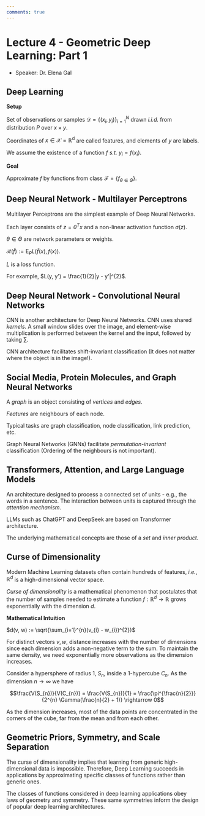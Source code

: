 ```yaml
---
comments: true
---
```


# Lecture 4 - Geometric Deep Learning: Part 1

- Speaker: Dr. Elena Gal

## Deep Learning

**Setup**

Set of observations or samples $\mathcal{D} = \{(x_{i}, y_{i})\}^{N}_{i = 1}$ drawn *i.i.d.* from distribution $P$ over $x \times y$.

Coordinates of $x \in \mathcal{X} = \mathbb{R}^{\text{d}}$ are called features, and elements of $y$ are labels.

We assume the existence of a function $f$ *s.t.* $y_{i} = f(x_{i})$.

**Goal**

Approximate $f$ by functions from class $\mathcal{F} = \{ f_{\theta \in \Theta} \}$.

## Deep Neural Network - Multilayer Perceptrons

Multilayer Perceptrons are the simplest example of Deep Neural Networks.

Each layer consists of $z = \theta^{T}x$ and a non-linear activation function $\sigma(z)$.

$\theta \in \Theta$ are network parameters or weights.

$\mathcal{R}(\tilde{f}) := \text{E}_{P} L (\tilde{f}(x), f(x))$.

$L$ is a loss function.

For example, $L(y, y') = \frac{1}{2}|y - y'|^{2}$.

## Deep Neural Network - Convolutional Neural Networks

CNN is another architecture for Deep Neural Networks. CNN uses shared *kernels*. A small window slides over the image, and element-wise multiplication is performed between the kernel and the input, followed by taking $\sum$.

CNN architecture facilitates shift-invariant classification (It does not matter where the object is in the image!).

## Social Media, Protein Molecules, and Graph Neural Networks

A *graph* is an object consisting of *vertices* and *edges*.

*Features* are neighbours of each node.

Typical tasks are graph classification, node classification, link prediction, etc.

Graph Neural Networks (GNNs) facilitate *permutation-invariant* classification (Ordering of the neighbours is not important).

## Transformers, Attention, and Large Language Models

An architecture designed to process a connected set of units - e.g., the words in a sentence. The interaction between units is captured through the *attention mechanism*.

LLMs such as ChatGPT and DeepSeek are based on Transformer architecture.

The underlying mathematical concepts are those of a *set* and *inner product*.

## Curse of Dimensionality

Modern Machine Learning datasets often contain hundreds of features, *i.e.*, $\mathbb{R}^{d}$ is a high-dimensional vector space.

*Curse of dimensionality* is a mathematical phenomenon that postulates that the number of samples needed to estimate a function $f: \mathbb{R}^{d} \rightarrow \mathbb{R}$ grows exponentially with the dimension $d$.

**Mathematical Intuition**

$d(v, w) := \sqrt{\sum_{i=1}^{n}(v_{i} - w_{i})^{2}}$

For distinct vectors $v, w$, distance increases with the number of dimensions since each dimension adds a non-negative term to the sum. To maintain the same density, we need exponentially more observations as the dimension increases.

Consider a hypersphere of radius $1$, $S_{n}$, inside a 1-hypercube $C_{n}$. As the dimension $n \rightarrow \infty$ we have

$$\frac{V(S_{n})}{V(C_{n})} = \frac{V(S_{n})}{1} = \frac{\pi^{\frac{n}{2}}}{2^{n} \Gamma(\frac{n}{2} + 1)} \rightarrow 0$$

As the dimension increases, most of the data points are concentrated in the corners of the cube, far from the mean and from each other.

## Geometric Priors, Symmetry, and Scale Separation

The curse of dimensionality implies that learning from generic high-dimensional data is impossible. Therefore, Deep Learning succeeds in applications by approximating specific classes of functions rather than generic ones.

The classes of functions considered in deep learning applications obey laws of geometry and symmetry. These same symmetries inform the design of popular deep learning architectures.
